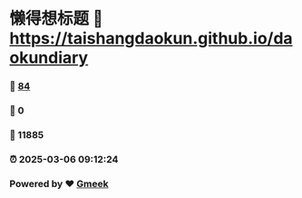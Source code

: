 # 懒得想标题 :link: https://taishangdaokun.github.io/daokundiary 
### :page_facing_up: [84](https://taishangdaokun.github.io/daokundiary/tag.html) 
### :speech_balloon: 0 
### :hibiscus: 11885 
### :alarm_clock: 2025-03-06 09:12:24 
### Powered by :heart: [Gmeek](https://github.com/Meekdai/Gmeek)

